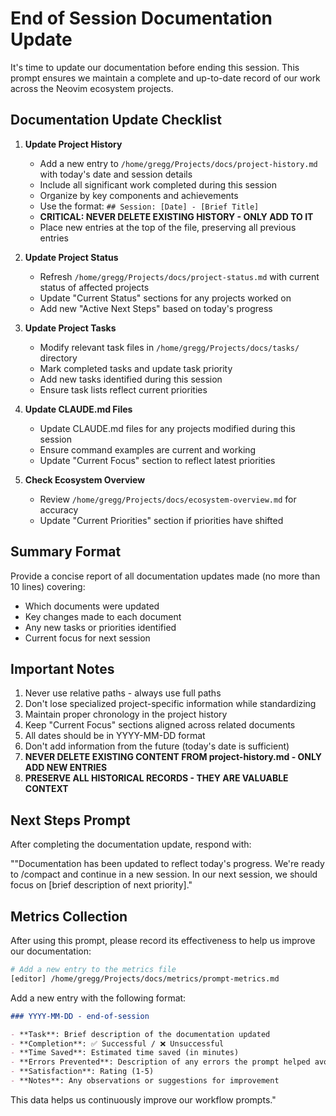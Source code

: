 # End of Session Documentation Update

It's time to update our documentation before ending this session. This prompt ensures we maintain a complete and up-to-date record of our work across the Neovim ecosystem projects.

## Documentation Update Checklist

1. **Update Project History**
   - Add a new entry to `/home/gregg/Projects/docs/project-history.md` with today's date and session details
   - Include all significant work completed during this session
   - Organize by key components and achievements
   - Use the format: `## Session: [Date] - [Brief Title]`
   - **CRITICAL: NEVER DELETE EXISTING HISTORY - ONLY ADD TO IT**
   - Place new entries at the top of the file, preserving all previous entries

2. **Update Project Status**
   - Refresh `/home/gregg/Projects/docs/project-status.md` with current status of affected projects
   - Update "Current Status" sections for any projects worked on
   - Add new "Active Next Steps" based on today's progress

3. **Update Project Tasks**
   - Modify relevant task files in `/home/gregg/Projects/docs/tasks/` directory
   - Mark completed tasks and update task priority
   - Add new tasks identified during this session
   - Ensure task lists reflect current priorities

4. **Update CLAUDE.md Files**
   - Update CLAUDE.md files for any projects modified during this session
   - Ensure command examples are current and working
   - Update "Current Focus" section to reflect latest priorities

5. **Check Ecosystem Overview**
   - Review `/home/gregg/Projects/docs/ecosystem-overview.md` for accuracy
   - Update "Current Priorities" section if priorities have shifted

## Summary Format

Provide a concise report of all documentation updates made (no more than 10 lines) covering:
- Which documents were updated
- Key changes made to each document
- Any new tasks or priorities identified
- Current focus for next session

## Important Notes

1. Never use relative paths - always use full paths
2. Don't lose specialized project-specific information while standardizing
3. Maintain proper chronology in the project history
4. Keep "Current Focus" sections aligned across related documents
5. All dates should be in YYYY-MM-DD format
6. Don't add information from the future (today's date is sufficient)
7. **NEVER DELETE EXISTING CONTENT FROM project-history.md - ONLY ADD NEW ENTRIES**
8. **PRESERVE ALL HISTORICAL RECORDS - THEY ARE VALUABLE CONTEXT**

## Next Steps Prompt

After completing the documentation update, respond with:

""Documentation has been updated to reflect today's progress. We're ready to /compact and continue in a new session. In our next session, we should focus on [brief description of next priority]."

## Metrics Collection

After using this prompt, please record its effectiveness to help us improve our documentation:

```bash
# Add a new entry to the metrics file
[editor] /home/gregg/Projects/docs/metrics/prompt-metrics.md
```

Add a new entry with the following format:

```markdown
### YYYY-MM-DD - end-of-session

- **Task**: Brief description of the documentation updated
- **Completion**: ✅ Successful / ❌ Unsuccessful
- **Time Saved**: Estimated time saved (in minutes)
- **Errors Prevented**: Description of any errors the prompt helped avoid
- **Satisfaction**: Rating (1-5)
- **Notes**: Any observations or suggestions for improvement
```

This data helps us continuously improve our workflow prompts."